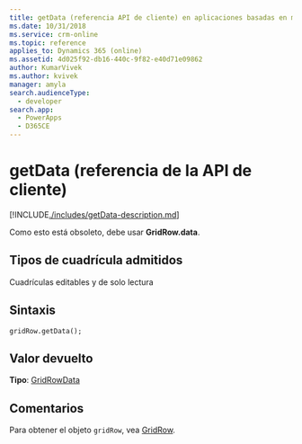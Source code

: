 ```yaml
---
title: getData (referencia API de cliente) en aplicaciones basadas en modelo| Microsoft Docs
ms.date: 10/31/2018
ms.service: crm-online
ms.topic: reference
applies_to: Dynamics 365 (online)
ms.assetid: 4d025f92-db16-440c-9f82-e40d71e09862
author: KumarVivek
ms.author: kvivek
manager: amyla
search.audienceType:
  - developer
search.app:
  - PowerApps
  - D365CE
---
```

# <a name="getdata-client-api-reference"></a>getData (referencia de la API de cliente)



[!INCLUDE[./includes/getData-description.md](./includes/getData-description.md)]

Como esto está obsoleto, debe usar **GridRow.data**.

## <a name="grid-types-supported"></a>Tipos de cuadrícula admitidos

Cuadrículas editables y de solo lectura

## <a name="syntax"></a>Sintaxis

`gridRow.getData();`

## <a name="return-value"></a>Valor devuelto

**Tipo**: [GridRowData](../gridrowdata.md)

## <a name="remarks"></a>Comentarios

Para obtener el objeto `gridRow`, vea [GridRow](../gridrow.md). 

